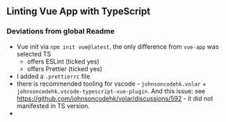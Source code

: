 ## Linting Vue App with TypeScript

### Deviations from global Readme

- Vue init via `npm init vue@latest`, the only difference from `vue-app` was selected TS
  - offers ESLint (ticked yes)
  - offers Prettier (ticked yes)
- I added a `.prettierrc` file
- there is recommended tooling for vscode - `johnsoncodehk.volar` + `johnsoncodehk.vscode-typescript-vue-plugin`. And this issue: see https://github.com/johnsoncodehk/volar/discussions/592 - it did not manifested in TS version.
- 
